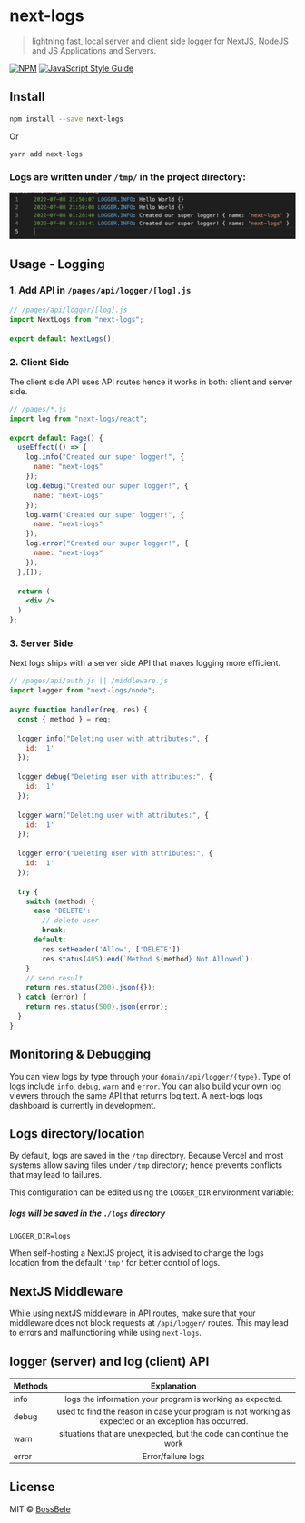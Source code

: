 # next-logs

> lightning fast, local server and client side logger for NextJS, NodeJS and JS Applications and Servers.

[![NPM](https://img.shields.io/npm/v/next-logs.svg)](https://www.npmjs.com/package/next-logs) [![JavaScript Style Guide](https://img.shields.io/badge/code_style-standard-brightgreen.svg)](https://standardjs.com)

## Install

```bash
npm install --save next-logs
```

Or

```bash
yarn add next-logs
```

### Logs are written under `/tmp/` in the project directory:

![Logs Screenshot](/Screenshot.png)

## Usage - Logging

### 1. Add API in `/pages/api/logger/[log].js`
```jsx
// /pages/api/logger/[log].js
import NextLogs from "next-logs";

export default NextLogs();
```

### 2. Client Side
The client side API uses API routes hence it works in both: client and server side.

```jsx
// /pages/*.js
import log from "next-logs/react";

export default Page() {
  useEffect(() => {
    log.info("Created our super logger!", {
      name: "next-logs"
    });
    log.debug("Created our super logger!", {
      name: "next-logs"
    });
    log.warn("Created our super logger!", {
      name: "next-logs"
    });
    log.error("Created our super logger!", {
      name: "next-logs"
    });
  },[]);

  return (
    <div />
  )
};
```

### 3. Server Side
Next logs ships with a server side API that makes logging more efficient.

```jsx
// /pages/api/auth.js || /middleware.js
import logger from "next-logs/node";

async function handler(req, res) {
  const { method } = req;

  logger.info("Deleting user with attributes:", {
    id: '1'
  });

  logger.debug("Deleting user with attributes:", {
    id: '1'
  });

  logger.warn("Deleting user with attributes:", {
    id: '1'
  });

  logger.error("Deleting user with attributes:", {
    id: '1'
  });

  try {
    switch (method) {
      case 'DELETE':
        // delete user
        break;
      default:
        res.setHeader('Allow', ['DELETE']);
        res.status(405).end(`Method ${method} Not Allowed`);
    }
    // send result
    return res.status(200).json({});
  } catch (error) {
    return res.status(500).json(error);
  }
}
```

## Monitoring & Debugging
You can view logs by type through your `domain/api/logger/{type}`. Type of logs include `info`, `debug`, `warn` and `error`.
You can also build your own log viewers through the same API that returns log text. A next-logs logs dashboard is currently in development.

## Logs directory/location
By default, logs are saved in the `/tmp` directory. Because Vercel and most systems allow saving files under `/tmp` directory; hence prevents conflicts that may lead to failures.

This configuration can be edited using the `LOGGER_DIR` environment variable:
##### logs will be saved in the `./logs` directory
```
LOGGER_DIR=logs
```
When self-hosting a NextJS project, it is advised to change the logs location from the default `'tmp'` for better control of logs.

## NextJS Middleware
While using nextJS middleware in API routes, make sure that your middleware does not block requests at `/api/logger/` routes. This may lead to errors and malfunctioning while using `next-logs`.

## logger (server) and log (client) API

| Methods            |                  Explanation                                                                          |
| ------------------ | :---------------------------------------------------------------------------------------------------: |
| info               |                     logs the information your program is working as expected.                         |
| debug              | used to find the reason in case your program is not working as expected or an exception has occurred. |
| warn               |                   situations that are unexpected, but the code can continue the work                  |
| error              |                                           Error/failure logs                                          |

## License

MIT © [BossBele](https://github.com/BossBele)
